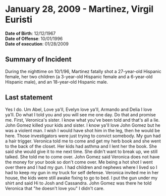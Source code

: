 # January 28, 2009 - Martinez, Virgil Euristi

**Date of Birth**: 12/12/1967<br/>
**Date of Offense**: 10/01/1996<br/>
**Date of execution**: 01/28/2009<br/>

## Summary of Incident
During the nighttime on 10/1/96, Martinez fatally shot a 27-year-old Hispanic female, her two children (a 3-year-old Hispanic female and a 6-year-old Hispanic male), and an 18-year-old Hispanic male.

## Last statement
Yes I do. Um Abel, Love ya'll, Evelyn love ya'll, Armando and Delia I love ya'll. Do what I told you and you will see me one day. Do that and promise me. First, Veronica's sister. I know what you've been told and that's all a lie. John Gomez killed your kids and sister. I know ya'll love John Gomez but he was a violent man. I wish I would have shot him in the leg, then he would be here. Those investigators were just trying to convict somebody. My gun had a hair trigger. Veronica told me to come and get my herb book and she went to the back of the closet. Her kids had asthma and I lent her the book. She said she would give it to me next time. She didn't want to break up, we still talked. She told me to come over. John Gomez said Veronica does not have the money for your book so don't come over. Me being a hot shot I went over there and I had my gun. I had children and nephews where I lived so I had to keep my gun in my truck for self defense. Veronica invited me in her house, the kids were still awake fixing to go to bed. I put the gun under my shirt and said Hi to Josh and Cassandra. John Gomez was there he told Veronica that "he doesn't love you" I didn't care.